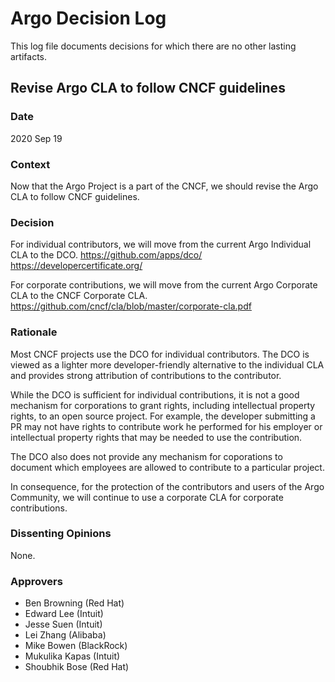 # Argo Decision Log

This log file documents decisions for which there are no other lasting artifacts.

## Revise Argo CLA to follow CNCF guidelines

### Date

2020 Sep 19

### Context

Now that the Argo Project is a part of the CNCF, we should revise the Argo CLA to follow CNCF guidelines.

### Decision

For individual contributors, we will move from the current Argo Individual CLA to the DCO.
https://github.com/apps/dco/
https://developercertificate.org/

For corporate contributions, we will move from the current Argo Corporate CLA to the CNCF Corporate CLA.
https://github.com/cncf/cla/blob/master/corporate-cla.pdf

### Rationale

Most CNCF projects use the DCO for individual contributors. The DCO is viewed as a lighter more developer-friendly alternative to the individual CLA and provides strong attribution of contributions to the contributor.

While the DCO is sufficient for individual contributions, it is not a good mechanism for corporations to grant rights, including intellectual property rights, to an open source project. For example, the developer submitting a PR may not have rights to contribute work he performed for his employer or intellectual property rights that may be needed to use the contribution.

The DCO also does not provide any mechanism for coporations to document  which employees are allowed to contribute to a particular project.

In consequence, for the protection of the contributors and users of the Argo Community, we will continue to use a corporate CLA for corporate contributions.

### Dissenting Opinions

None.

### Approvers
* Ben Browning (Red Hat)
* Edward Lee (Intuit)
* Jesse Suen (Intuit)
* Lei Zhang (Alibaba)
* Mike Bowen (BlackRock)
* Mukulika Kapas (Intuit)
* Shoubhik Bose (Red Hat)
